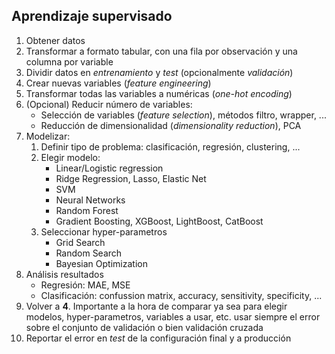 ## Aprendizaje supervisado 
 
 1. Obtener datos
 2. Transformar a formato tabular, con una fila por observación y una columna
    por variable
 3. Dividir datos en *entrenamiento* y *test* (opcionalmente *validación*)
 4. Crear nuevas variables (*feature engineering*)
 5. Transformar todas las variables a numéricas (*one-hot encoding*)
 6. (Opcional) Reducir número de variables:
    * Selección de variables (*feature selection*), métodos filtro, wrapper, ...
    * Reducción de dimensionalidad (*dimensionality reduction*), PCA
 7. Modelizar:
    1. Definir tipo de problema: clasificación, regresión, clustering, ...
    2. Elegir modelo:
       * Linear/Logistic regression
       * Ridge Regression, Lasso, Elastic Net
       * SVM
       * Neural Networks
       * Random Forest
       * Gradient Boosting, XGBoost, LightBoost, CatBoost
    3. Seleccionar hyper-parametros
       * Grid Search
       * Random Search
       * Bayesian Optimization
 8. Análisis resultados
    * Regresión: MAE, MSE
    * Clasificación: confussion matrix, accuracy, sensitivity, specificity, ...
 9. Volver a **4**. Importante a la hora de comparar ya sea para elegir modelos,
    hyper-parametros, variables a usar, etc. usar siempre el error sobre el
    conjunto de validación o bien validación cruzada
10. Reportar el error en *test* de la configuración final y a producción  
